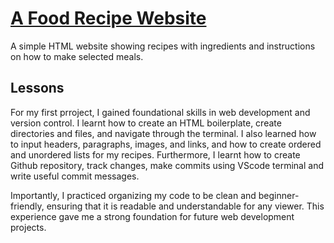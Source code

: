 # [A Food Recipe Website](https://basic-recipe-project.netlify.app/)

A simple HTML website showing recipes with ingredients and instructions on how to make selected meals.

## Lessons

For my first prroject, I gained foundational skills in web development and version control. I learnt how to create an HTML boilerplate, create directories and files, and navigate through the terminal. I also learned how to input headers, paragraphs, images, and links, and how to create ordered and unordered lists for my recipes. Furthermore, I learnt how to create Github repository, track changes, make commits using VScode terminal and write useful commit messages.

Importantly, I practiced organizing my code to be clean and beginner-friendly, ensuring that it is readable and understandable for any viewer. This experience gave me a strong foundation for future web development projects.
